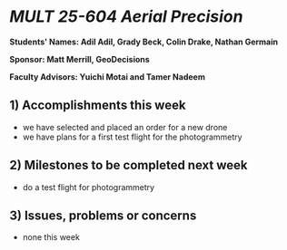 # *MULT 25-604 Aerial Precision*

**Students' Names: Adil Adil, Grady Beck, Colin Drake, Nathan Germain**

**Sponsor: Matt Merrill, GeoDecisions**

**Faculty Advisors: Yuichi Motai and Tamer Nadeem**

## 1) Accomplishments this week ##
   - we have selected and placed an order for a new drone
   - we have plans for a first test flight for the photogrammetry

## 2) Milestones to be completed next week ##
   - do a test flight for photogrammetry

## 3) Issues, problems or concerns ##
   - none this week
   


